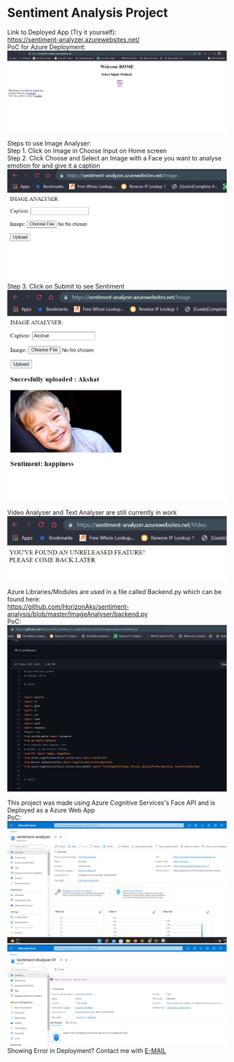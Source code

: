 # Sentiment Analysis Project

Link to Deployed App (Try it yourself):
<br>
https://sentiment-analyzer.azurewebsites.net/
<br>
PoC for Azure Deployment:
<img src="https://github.com/HorizonAks/sentiment-analysis/blob/master/Azure_PoC/Azure%20Deployment%20PoC.png" alt = "Deploment PoC">

Steps to use Image Analyser:
<br>
Step 1. Click on Image in Choose Input on Home screen
<br>
Step 2. Click Choose and Select an Image with a Face you want to analyse emotion for and give it a caption
<br>
<img src="https://github.com/HorizonAks/sentiment-analysis/blob/master/Azure_PoC/Azure%20Image%20Analyser.png" alt = "Choose Image">
<br>
Step 3. Click on Submit to see Sentiment
<br>
<img src="https://github.com/HorizonAks/sentiment-analysis/blob/master/Azure_PoC/Azure%20Image%20Analyser%20PoC.png" alt="ImageAnalyserPoC">
<br>

Video Analyser and Text Analyser are still currently in work
<img src="https://github.com/HorizonAks/sentiment-analysis/blob/master/Azure_PoC/under%20Work.png" alt="underWork">

Azure Libraries/Modules are used in a file called Backend.py which can be found here:
<br>
https://github.com/HorizonAks/sentiment-analysis/blob/master/ImageAnalyser/backend.py
<br>
PoC:
<img src="https://github.com/HorizonAks/sentiment-analysis/blob/master/Azure_PoC/Azure%20Modules%20Used.png" alt="Libraries"> 

This project was made using Azure Cognitive Services's Face API and is Deployed as a Azure Web App
<br>
PoC:
<img src="https://github.com/HorizonAks/sentiment-analysis/blob/master/Azure_PoC/Web%20App.png" alt="DeploymentPoC">
<img src="https://github.com/HorizonAks/sentiment-analysis/blob/master/Azure_PoC/Azure%20FACE%20API.png" alt="FaceAPI">
Showing Error in Deployment?
Contact me with <a href= "mailto:akshat.jain634@gmail.com">E-MAIL</a>
